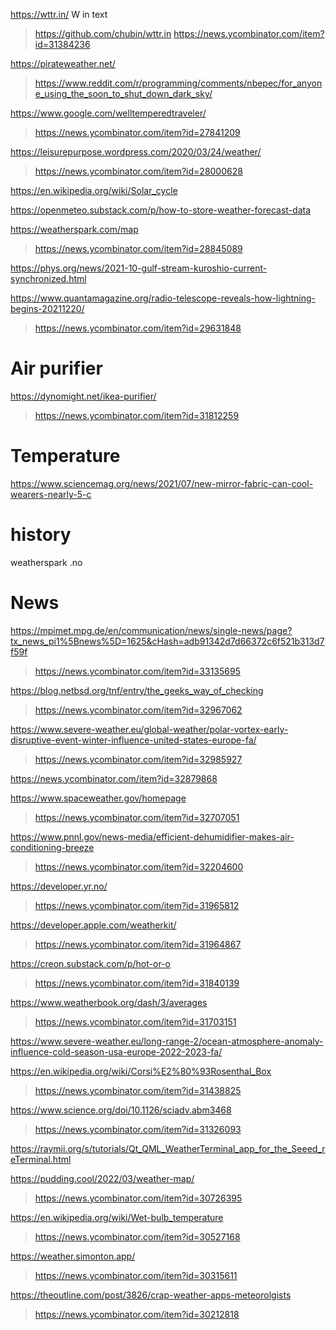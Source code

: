 https://wttr.in/ W in text
> https://github.com/chubin/wttr.in
> https://news.ycombinator.com/item?id=31384236

https://pirateweather.net/
> https://www.reddit.com/r/programming/comments/nbepec/for_anyone_using_the_soon_to_shut_down_dark_sky/

https://www.google.com/welltemperedtraveler/
> https://news.ycombinator.com/item?id=27841209

https://leisurepurpose.wordpress.com/2020/03/24/weather/
> https://news.ycombinator.com/item?id=28000628

https://en.wikipedia.org/wiki/Solar_cycle

https://openmeteo.substack.com/p/how-to-store-weather-forecast-data

https://weatherspark.com/map
> https://news.ycombinator.com/item?id=28845089

https://phys.org/news/2021-10-gulf-stream-kuroshio-current-synchronized.html

https://www.quantamagazine.org/radio-telescope-reveals-how-lightning-begins-20211220/
> https://news.ycombinator.com/item?id=29631848

# Air purifier
https://dynomight.net/ikea-purifier/
> https://news.ycombinator.com/item?id=31812259

# Temperature
https://www.sciencemag.org/news/2021/07/new-mirror-fabric-can-cool-wearers-nearly-5-c

# history
weatherspark .no

# News
https://mpimet.mpg.de/en/communication/news/single-news/page?tx_news_pi1%5Bnews%5D=1625&cHash=adb91342d7d66372c6f521b313d7f59f
> https://news.ycombinator.com/item?id=33135695

https://blog.netbsd.org/tnf/entry/the_geeks_way_of_checking
> https://news.ycombinator.com/item?id=32967062

https://www.severe-weather.eu/global-weather/polar-vortex-early-disruptive-event-winter-influence-united-states-europe-fa/
> https://news.ycombinator.com/item?id=32985927

https://news.ycombinator.com/item?id=32879868

https://www.spaceweather.gov/homepage
> https://news.ycombinator.com/item?id=32707051

https://www.pnnl.gov/news-media/efficient-dehumidifier-makes-air-conditioning-breeze
> https://news.ycombinator.com/item?id=32204600

https://developer.yr.no/
> https://news.ycombinator.com/item?id=31965812

https://developer.apple.com/weatherkit/
> https://news.ycombinator.com/item?id=31964867

https://creon.substack.com/p/hot-or-o
> https://news.ycombinator.com/item?id=31840139

https://www.weatherbook.org/dash/3/averages
> https://news.ycombinator.com/item?id=31703151

https://www.severe-weather.eu/long-range-2/ocean-atmosphere-anomaly-influence-cold-season-usa-europe-2022-2023-fa/

https://en.wikipedia.org/wiki/Corsi%E2%80%93Rosenthal_Box
> https://news.ycombinator.com/item?id=31438825

https://www.science.org/doi/10.1126/sciadv.abm3468
> https://news.ycombinator.com/item?id=31326093

https://raymii.org/s/tutorials/Qt_QML_WeatherTerminal_app_for_the_Seeed_reTerminal.html

https://pudding.cool/2022/03/weather-map/
> https://news.ycombinator.com/item?id=30726395

https://en.wikipedia.org/wiki/Wet-bulb_temperature
> https://news.ycombinator.com/item?id=30527168

https://weather.simonton.app/
> https://news.ycombinator.com/item?id=30315611

https://theoutline.com/post/3826/crap-weather-apps-meteorolgists
> https://news.ycombinator.com/item?id=30212818